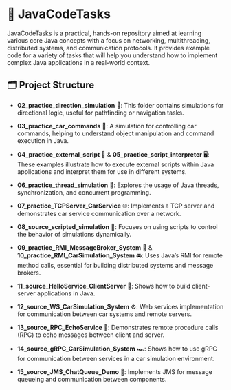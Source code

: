 # 🎯 JavaCodeTasks 

JavaCodeTasks is a practical, hands-on repository aimed at learning various core Java concepts with a focus on networking, multithreading, distributed systems, and communication protocols. It provides example code for a variety of tasks that will help you understand how to implement complex Java applications in a real-world context.  

## 🗂️ Project Structure  

- **02_practice_direction_simulation** 🧭: This folder contains simulations for directional logic, useful for pathfinding or navigation tasks.  

- **03_practice_car_commands** 🚗: A simulation for controlling car commands, helping to understand object manipulation and command execution in Java.  

- **04_practice_external_script** 📜 & **05_practice_script_interpreter** 🖥️: These examples illustrate how to execute external scripts within Java applications and interpret them for use in different systems.  

- **06_practice_thread_simulation** 🧵: Explores the usage of Java threads, synchronization, and concurrent programming.  

- **07_practice_TCPServer_CarService** 🌐: Implements a TCP server and demonstrates car service communication over a network.  

- **08_source_scripted_simulation** 📃: Focuses on using scripts to control the behavior of simulations dynamically.  

- **09_practice_RMI_MessageBroker_System** 📨 & **10_practice_RMI_CarSimulation_System** 🚘: Uses Java’s RMI for remote method calls, essential for building distributed systems and message brokers.  

- **11_source_HelloService_ClientServer** 👋: Shows how to build client-server applications in Java.  

- **12_source_WS_CarSimulation_System** ⚙️: Web services implementation for communication between car systems and remote servers.  

- **13_source_RPC_EchoService** 🔄: Demonstrates remote procedure calls (RPC) to echo messages between client and server.  

- **14_source_gRPC_CarSimulation_System** 🏎️: Shows how to use gRPC for communication between services in a car simulation environment.  

- **15_source_JMS_ChatQueue_Demo** 💬: Implements JMS for message queueing and communication between components.  
